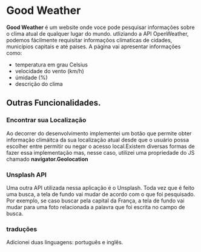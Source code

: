 # Good Weather

<strong>Good Weather</strong> é um website onde voce pode pesquisar informações sobre o clima atual de qualquer lugar do mundo.
utliziando a API OpenWeather, podemos fácilmente requisitar informaçõos clímaticas de cidades, municípios capitais e até paises. A página vai apresentar informações como:

 * temperatura em grau Celsius
 * velocidade do vento (km/h)
 * úmidade (%)
 * descrição do clima
 

## Outras Funcionalidades.


<h3>Encontrar sua Localização</h3>
Ao decorrer do desenvolvimento implementei um botão que permite obter informação climáitca da sua localização atual desde que o usuário possa escolher entre permitir ou negar o acesso local.Existem diversas formas de fazer essa implementação mas, nesse caso, utilizei uma propriedade do JS chamado <strong>navigator.Geolocation</strong> 

<h3>Unsplash API</h3>
Uma outra API utilizada nessa aplicação é o Unsplash. Toda vez que é feito uma busca, a tela de fundo vai mudar de acordo com o que foi pesquisado. Por exemplo, se caso buscar pela capital da França, a tela de fundo vai mudar para uma foto relacionada a palavra que foi escrita no campo de busca.

<h3>traduções</h3>
Adicionei duas linguagens: português e inglês.

